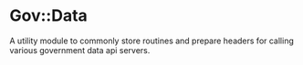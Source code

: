 # Gov::Data

A utility module to commonly store routines and prepare headers for calling
various government data api servers.
